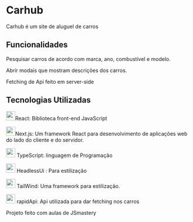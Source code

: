 # Carhub

Carhub é um site de aluguel de carros

## Funcionalidades

Pesquisar carros de acordo com marca, ano, combustível e modelo.

Abrir modais que mostram descrições dos carros.

Fetching de Api feito em server-side

## Tecnologias Utilizadas
<img  src="https://upload.wikimedia.org/wikipedia/commons/thumb/a/a7/React-icon.svg/1200px-React-icon.svg.png" width="25px">React: Biblioteca front-end JavaScript

<img  src="https://github.com/Teyzinho/SimioSocial/assets/103509649/53c41250-f395-4dc6-9e76-da5b6bddb3bb" width="25px">Next.js: Um framework React para desenvolvimento de aplicações web do lado do cliente e do servidor.

<img  src="https://upload.wikimedia.org/wikipedia/commons/thumb/4/4c/Typescript_logo_2020.svg/2048px-Typescript_logo_2020.svg.png" width="25px"> TypeScript: linguagem de Programação

<img  src="https://seeklogo.com/images/H/headless-ui-logo-034B045C5C-seeklogo.com.png" width="25px"> HeadlessUi : Para estilização

<img  src="https://viget.imgix.net/tailwind-on-gray.png?auto=format%2Ccompress&crop=focalpoint&fit=crop&fp-x=0.5&fp-y=0.5&ixlib=php-3.3.1&q=90&w=1200&s=3b364fd07ccd56661ac684a4aca524f8" width="25px"> TailWind: Uma framework para estilização.

<div>
  <img src="https://rapidapi.com/static-assets/default/favicon-8e7d522e-653f-4edd-ac27-3f6ed950e45d.png" width="25px"> rapidApi: Api utilizada para dar fetching nos carros
 </div>

Projeto feito com aulas de JSmastery
